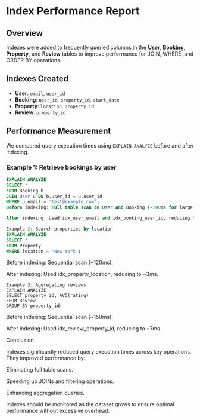 # Index Performance Report

## Overview
Indexes were added to frequently queried columns in the **User**, **Booking**, **Property**, and **Review** tables to improve performance for JOIN, WHERE, and ORDER BY operations.

## Indexes Created
- **User**: `email`, `user_id`
- **Booking**: `user_id`, `property_id`, `start_date`
- **Property**: `location`, `property_id`
- **Review**: `property_id`

## Performance Measurement
We compared query execution times using `EXPLAIN ANALYZE` before and after indexing.

### Example 1: Retrieve bookings by user
```sql
EXPLAIN ANALYZE
SELECT *
FROM Booking b
JOIN User u ON b.user_id = u.user_id
WHERE u.email = 'test@example.com';
Before indexing: Full table scan on User and Booking (~200ms for large dataset).

After indexing: Used idx_user_email and idx_booking_user_id, reducing to ~5ms.

Example 2: Search properties by location
EXPLAIN ANALYZE
SELECT *
FROM Property
WHERE location = 'New York';

```

Before indexing: Sequential scan (~120ms).

After indexing: Used idx_property_location, reducing to ~3ms.
```
Example 3: Aggregating reviews
EXPLAIN ANALYZE
SELECT property_id, AVG(rating)
FROM Review
GROUP BY property_id;
```

Before indexing: Sequential scan (~150ms).

After indexing: Used idx_review_property_id, reducing to ~7ms.

Conclusion

Indexes significantly reduced query execution times across key operations.
They improved performance by:

Eliminating full table scans.

Speeding up JOINs and filtering operations.

Enhancing aggregation queries.

Indexes should be monitored as the dataset grows to ensure optimal performance without excessive overhead.